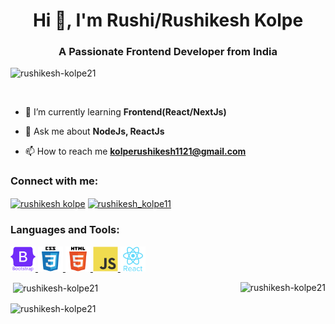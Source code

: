 <h1 align="center">Hi 👋, I'm Rushi/Rushikesh Kolpe</h1>
<h3 align="center">A Passionate Frontend Developer from India</h3>

<p align="left"> <img src="https://komarev.com/ghpvc/?username=rushikesh-kolpe21&label=Profile%20views&color=0e75b6&style=flat" alt="rushikesh-kolpe21" /> </p>

<p align="left"> <a href="https://twitter.com/" target="blank"><img src="https://img.shields.io/twitter/follow/?logo=twitter&style=for-the-badge" alt="" /></a> </p>

- 🌱 I’m currently learning **Frontend(React/NextJs)**

- 💬 Ask me about **NodeJs, ReactJs**

- 📫 How to reach me **kolperushikesh1121@gmail.com**

<h3 align="left">Connect with me:</h3>
<p align="left">
<a href="https://linkedin.com/in/rushikesh kolpe" target="blank"><img align="center" src="https://raw.githubusercontent.com/rahuldkjain/github-profile-readme-generator/master/src/images/icons/Social/linked-in-alt.svg" alt="rushikesh kolpe" height="30" width="40" /></a>
<a href="https://instagram.com/rushikesh_kolpe11" target="blank"><img align="center" src="https://raw.githubusercontent.com/rahuldkjain/github-profile-readme-generator/master/src/images/icons/Social/instagram.svg" alt="rushikesh_kolpe11" height="30" width="40" /></a>
</p>

<h3 " align="left">Languages and Tools:</h3>
<p align="left"> <a href="https://getbootstrap.com" target="_blank" rel="noreferrer"> <img src="https://raw.githubusercontent.com/devicons/devicon/master/icons/bootstrap/bootstrap-plain-wordmark.svg" alt="bootstrap" width="40" height="40"/> </a> <a href="https://www.w3schools.com/css/" target="_blank" rel="noreferrer"> <img src="https://raw.githubusercontent.com/devicons/devicon/master/icons/css3/css3-original-wordmark.svg" alt="css3" width="40" height="40"/> </a> <a href="https://www.w3.org/html/" target="_blank" rel="noreferrer"> <img src="https://raw.githubusercontent.com/devicons/devicon/master/icons/html5/html5-original-wordmark.svg" alt="html5" width="40" height="40"/> </a> <a href="https://developer.mozilla.org/en-US/docs/Web/JavaScript" target="_blank" rel="noreferrer"> <img src="https://raw.githubusercontent.com/devicons/devicon/master/icons/javascript/javascript-original.svg" alt="javascript" width="40" height="40"/> </a> <a href="https://reactjs.org/" target="_blank" rel="noreferrer"> <img src="https://raw.githubusercontent.com/devicons/devicon/master/icons/react/react-original-wordmark.svg" alt="react" width="40" height="40"/> </a> </p>

<p border: "none"><img align="Right" src="https://github-readme-stats.vercel.app/api/top-langs?username=rushikesh-kolpe21&show_icons=true&locale=en&layout=compact" alt="rushikesh-kolpe21"   /></p>

<p>&nbsp;<img  align="center" src="https://github-readme-stats.vercel.app/api?username=rushikesh-kolpe21&show_icons=true&locale=en" alt="rushikesh-kolpe21" /></p>

<p><img align="center" src="https://github-readme-streak-stats.herokuapp.com/?user=rushikesh-kolpe21&" alt="rushikesh-kolpe21" /></p>
